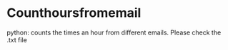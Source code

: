 # Counthoursfromemail
python: counts the times an hour from different emails.
Please check the .txt file

